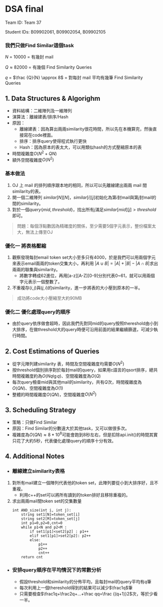# DSA final

Team ID: Team 37

Student IDs: B09902061, B09902054, B09902105

### 我們只做Find Similar這個task

$N$ = $10000$ = 有幾封 mail

$Q\approx82000$ = 有幾個 Find Similarity Queries

$q$ = $\frac {Q}{N} \approx 8$  = 對每封 mail 平均有幾筆 Find Similarity Queries

## 1. Data Structures & Algorighm

* 資料結構：二維陣列及一維陣列
* 演算法：離線建表/排序/Hash
* 原因：
    * 離線建表：因為算出兩兩similarity很花時間，所以先在本機算完，然後直接寫在code裡面。
    * 排序：排序query使得程式執行更快
    * Hash：因為原本的表太大，可以用類似hash的方式壓縮原本的表
* 時間複雜度$O(N^2+QN)$
* 額外空間複雜度$O(N^2)$
### 基本做法
1. OJ 上 mail 的排列順序跟本地的相同，所以可以先離線建出兩兩 mail 間similarity的表。
2. 開一個二維陣列 $similar[N][N]$，$similar[i][j]$初始化為第$i$封mail與第$j$封mail的間的similarity。
3. 對於一個$query\{mid,threshold\}$，找出所有$j$滿足$similar[mid][j]>threshold$即可。
> 問題：每個浮點數因為精確度的關係，至少需要5個字元表示，整份檔案太大，無法上傳至OJ

### 優化一 將表格壓縮
1. 觀察發現每封email token set大小至多只有4000，於是我們可以用兩個字元來表示email兩兩的token交集大小，再利用 $|A\cup B|=|A|+|B|-|A\cap B|$求出兩兩的聯集與similarity。
    * 將數字轉成62進位，再用[a-z][A-Z][0-9]分別代表0~61，就可以用兩個字元表示一個整數了。 
2. 不重複存$(i,j)$與$(j,i)$的similarity，進一步將表的大小壓到原本的一半。
    
> 成功將code大小壓縮至大約90MB


### 優化二 優化處理query的順序
* 由於query依序做會超時，因此我們先對同mid的query按照thereshold由小到大排序，在做threshold大的query時便可沿用前面的結果繼續篩選，可減少執行時間。

## 2. Cost Estimations of Queries

- 從字元陣列建similarity 表，時間及空間複雜度均需要$O(N^2)$
- 按threshold個別排序對於每封mail的query，如果用c語言的qsort排序，總共時間複雜度約為$O(Nq\lg q)$、空間複雜度為$O(Q)$
- 每次query檢查mid與其他mail的similarity，共有$Q$次，時間複雜度為$O(QN)$、空間複雜度為$O(1)$
- 整體的時間複雜度$O(QN)$，空間複雜度$O(N^2)$



## 3. Scheduling Strategy
- 策略：只做Find Similar
- 原因：Find Similar的分數遠大於其他task，又可以做很多次。
- 複雜度為$O(QN)\approx 8*10^8$可能會跑到8秒左右，但是扣除api.init()的時間其實只花了大約5秒，代表優化處理query的順序十分有效。

## 4. Additional Notes 

* ### 離線建立similarity表格
1. 對所有mail建立一個陣列代表他的token set，此陣列要從小到大排序好，且不重複。
    * 利用c++的set可以將所有讀到的token排好且移除重複的。
2. 求出兩兩mail間token set的交集數量
    ```python=
    int AND_size(int i, int j):
        string set1[N]=token_set[i]
        string set2[M]=token_set[j]
        int p1=0,p2=0,cnt=0
        while p1<N and p2<M :
            if set1[p1]<set2[p2] : p1++
            elif set1[p1]>set2[p2]: p2++
            else:
                p1++
                p2++
                cnt++
        return cnt    
    ```
* ### 安排query順序在平均情況下的常數分析
    - 假設threshold和similarity的分佈平均，且每封mail的query平均有$q$筆
    - 每次利用上一個thereshold得到的結果可以減少$\frac1q$筆
    - 只需要檢查$\frac1q+\frac2q+...+\frac qq=\frac {(q+1)}2$次，等於少看一半。